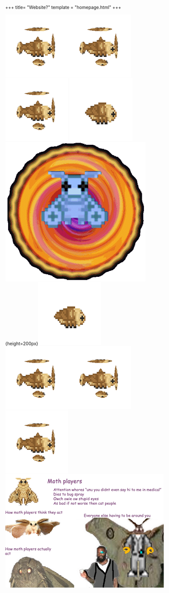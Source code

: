 +++
title= "Website?"
template = "homepage.html"
+++

![image](/static/mothcube.gif)![image](/static/mothcube.gif)![image](/static/mothcube.gif)
![image](/static/moff_roach_squish_fast.gif)![image](/static/mothswirlie.gif){height=200px}![image](/static/moff_roach_squish_fast.gif)
![image](/static/mothcube.gif)![image](/static/mothcube.gif)![image](/static/mothcube.gif)
![image](/static/moth.png)